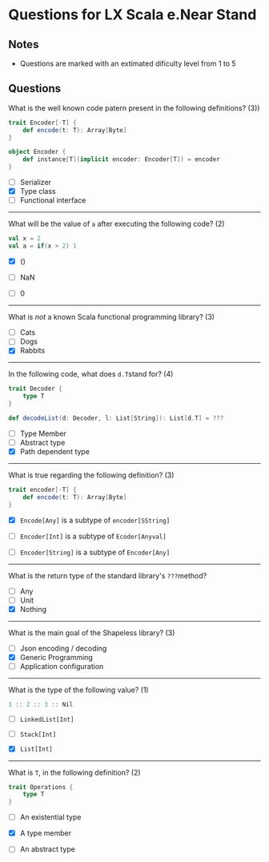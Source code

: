 # Questions for LX Scala e.Near Stand #

## Notes ##

- Questions are marked with an extimated dificulty level from 1 to 5


## Questions ##


What is the well known code patern present in the following definitions? (3))

```scala
trait Encoder[-T] {
    def encode(t: T): Array[Byte]
}

object Encoder {
    def instance[T](implicit encoder: Encoder[T]) = encoder
}
```

- [ ] Serializer
- [x] Type class
- [ ] Functional interface

---

What will be the value of `a` after executing the following code? (2)

```scala
val x = 2
val a = if(x > 2) 1
```

- [x] ()
- [ ] NaN
- [ ] 0


---


What is *not* a known Scala functional programming library? (3)

- [ ] Cats
- [ ] Dogs
- [x] Rabbits

---

In the following code, what does `d.T`stand for? (4)

```scala
trait Decoder {
    type T
}

def decodeList(d: Decoder, l: List[String]): List[d.T] = ???
```

- [ ] Type Member
- [ ] Abstract type
- [x] Path dependent type

---


What is true regarding the following definition? (3)


```scala
trait encoder[-T] {
    def encode(t: T): Array[Byte]
}
```

- [x] `Encode[Any]` is a subtype of `encoder[SString]`
- [ ] `Encoder[Int]` is a subtype of `Ecoder[Anyval]`
- [ ] `Encoder[String]` is a subtype of `Encoder[Any]`


---


What is the return type of the standard library's `???`method?

- [ ] Any
- [ ] Unit
- [x] Nothing

---


What is the main goal of the Shapeless library? (3)

- [ ] Json encoding / decoding
- [x] Generic Programming
- [ ] Application configuration

---

What is the type of the following value? (1)

```scala
1 :: 2 :: 3 :: Nil
```

- [ ] `LinkedList[Int]`
- [ ] `Stack[Int]`
- [x] `List[Int]`


---

What is `T`, in the following definition? (2)

```scala
trait Operations {
    type T
}
```

- [ ] An existential type
- [x] A type member
- [ ] An abstract type

